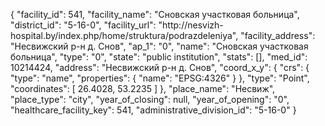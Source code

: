 {
    "facility_id": 541,
    "facility_name": "Сновская участковая больница",
    "district_id": "5-16-0",
    "facility_url": "http:\/\/nesvizh-hospital.by\/index.php\/home\/struktura\/podrazdeleniya",
    "facility_address": "Несвижский р-н д. Снов",
    "ap_1": "0",
    "name": "Сновская участковая больница",
    "type": "0",
    "state": "public institution",
    "stats": [],
    "med_id": 10214424,
    "address": "Несвижский р-н д. Снов",
    "coord_x_y": {
        "crs": {
            "type": "name",
            "properties": {
                "name": "EPSG:4326"
            }
        },
        "type": "Point",
        "coordinates": [
            26.4028,
            53.2235
        ]
    },
    "place_name": "Несвиж",
    "place_type": "city",
    "year_of_closing": null,
    "year_of_opening": "0",
    "healthcare_facility_key": 541,
    "administrative_division_id": "5-16-0"
}